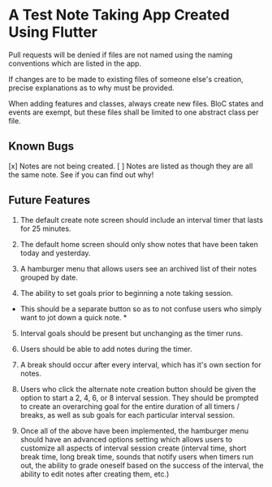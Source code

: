 # A Test Note Taking App Created Using Flutter

Pull requests will be denied if files are not named using the naming conventions which are listed in the app.

If changes are to be made to existing files of someone else's creation, precise explanations as to why must be provided.

When adding features and classes, always create new files. BloC states and events are exempt, but these files shall be limited to one abstract class per file.

## Known Bugs
[x] Notes are not being created.
[ ] Notes are listed as though they are all the same note. See if you can find out why!

## Future Features 

1. The default create note screen should include an interval timer that lasts for 25 minutes. 

2. The default home screen should only show notes that have been taken today and yesterday.

3. A hamburger menu that allows users see an archived list of their notes grouped by date.

4. The ability to set goals prior to beginning a note taking session. 
* This should be a separate button so as to not confuse users who simply want to jot down a quick note. *

5. Interval goals should be present but unchanging as the timer runs. 

6. Users should be able to add notes during the timer.

7. A break should occur after every interval, which has it's own section for notes.

8. Users who click the alternate note creation button should be given the option to start a 2, 4, 6, or 8 interval session. They should be prompted to create an overarching goal for the entire duration of all timers / breaks, as well as sub goals for each particular interval session.

9. Once all of the above have been implemented, the hamburger menu should have an advanced options setting which allows users to customize all aspects of interval session create (interval time, short break time, long break time, sounds that notify users when timers run out, the ability to grade oneself based on the success of the interval, the ability to edit notes after creating them, etc.)

